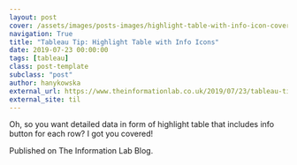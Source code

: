 ```yaml
---
layout: post
cover: /assets/images/posts-images/highlight-table-with-info-icon-cover.png
navigation: True
title: "Tableau Tip: Highlight Table with Info Icons"
date: 2019-07-23 00:00:00
tags: [tableau]
class: post-template
subclass: "post"
author: hanykowska
external_url: https://www.theinformationlab.co.uk/2019/07/23/tableau-tip-highlight-table-with-info-icons/
external_site: til
---
```


Oh, so you want detailed data in form of highlight table that includes info button for each row? I got you covered!

Published on The Information Lab Blog.
